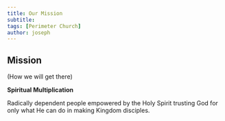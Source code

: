 ```yaml
---
title: Our Mission
subtitle: 
tags: [Perimeter Church]
author: joseph
---
```



## Mission
(How we will get there)

**Spiritual Multiplication**


Radically dependent people empowered by the Holy Spirit trusting God for only what He can do in making Kingdom disciples.
